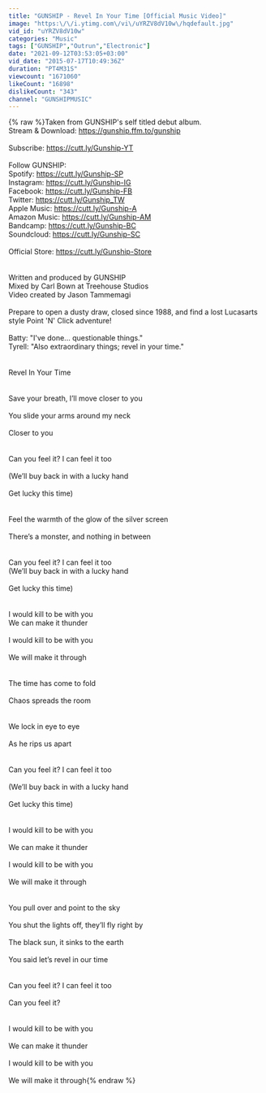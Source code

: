 ```yaml
---
title: "GUNSHIP - Revel In Your Time [Official Music Video]"
image: "https:\/\/i.ytimg.com\/vi\/uYRZV8dV10w\/hqdefault.jpg"
vid_id: "uYRZV8dV10w"
categories: "Music"
tags: ["GUNSHIP","Outrun","Electronic"]
date: "2021-09-12T03:53:05+03:00"
vid_date: "2015-07-17T10:49:36Z"
duration: "PT4M31S"
viewcount: "1671060"
likeCount: "16898"
dislikeCount: "343"
channel: "GUNSHIPMUSIC"
---
```

{% raw %}Taken from GUNSHIP's self titled debut album.<br />Stream &amp; Download: <a rel="nofollow" target="blank" href="https://gunship.ffm.to/gunship">https://gunship.ffm.to/gunship</a><br /><br />Subscribe: <a rel="nofollow" target="blank" href="https://cutt.ly/Gunship-YT">https://cutt.ly/Gunship-YT</a><br /><br />Follow GUNSHIP:<br />Spotify: <a rel="nofollow" target="blank" href="https://cutt.ly/Gunship-SP">https://cutt.ly/Gunship-SP</a><br />Instagram: <a rel="nofollow" target="blank" href="https://cutt.ly/Gunship-IG">https://cutt.ly/Gunship-IG</a><br />Facebook: <a rel="nofollow" target="blank" href="https://cutt.ly/Gunship-FB">https://cutt.ly/Gunship-FB</a><br />Twitter: <a rel="nofollow" target="blank" href="https://cutt.ly/Gunship_TW">https://cutt.ly/Gunship_TW</a><br />Apple Music: <a rel="nofollow" target="blank" href="https://cutt.ly/Gunship-A">https://cutt.ly/Gunship-A</a><br />Amazon Music: <a rel="nofollow" target="blank" href="https://cutt.ly/Gunship-AM">https://cutt.ly/Gunship-AM</a><br />Bandcamp: <a rel="nofollow" target="blank" href="https://cutt.ly/Gunship-BC">https://cutt.ly/Gunship-BC</a><br />Soundcloud: <a rel="nofollow" target="blank" href="https://cutt.ly/Gunship-SC">https://cutt.ly/Gunship-SC</a><br /><br />Official Store: <a rel="nofollow" target="blank" href="https://cutt.ly/Gunship-Store">https://cutt.ly/Gunship-Store</a><br /><br /><br />Written and produced by GUNSHIP<br />Mixed by Carl Bown at Treehouse Studios<br />Video created by Jason Tammemagi<br /><br />Prepare to open a dusty draw, closed since 1988, and find a lost Lucasarts style Point 'N' Click adventure!<br /><br />Batty: &quot;I've done... questionable things.&quot;<br />Tyrell: &quot;Also extraordinary things; revel in your time.&quot;<br /><br /><br />Revel In Your Time<br /><br /><br />Save your breath, I’ll move closer to you<br /><br />You slide your arms around my neck<br /><br />Closer to you<br /><br /><br />Can you feel it? I can feel it too<br /><br />(We’ll buy back in with a lucky hand<br /><br />Get lucky this time)<br /><br /><br />Feel the warmth of the glow of the silver screen<br /><br />There’s a monster, and nothing in between<br /><br /><br />Can you feel it? I can feel it too<br />(We’ll buy back in with a lucky hand<br /><br />Get lucky this time)<br /><br /><br />I would kill to be with you<br />We can make it thunder<br /><br />I would kill to be with you<br /><br />We will make it through<br /><br /><br />The time has come to fold<br /><br />Chaos spreads the room<br /><br /><br />We lock in eye to eye<br /><br />As he rips us apart<br /><br /><br />Can you feel it? I can feel it too<br /><br />(We’ll buy back in with a lucky hand<br /><br />Get lucky this time)<br /><br /><br />I would kill to be with you<br /><br />We can make it thunder<br /><br />I would kill to be with you<br /><br />We will make it through<br /><br /><br />You pull over and point to the sky<br /><br />You shut the lights off, they’ll fly right by<br /><br />The black sun, it sinks to the earth<br /><br />You said let’s revel in our time<br /><br /><br />Can you feel it? I can feel it too<br /><br />Can you feel it?<br /><br /><br />I would kill to be with you<br /><br />We can make it thunder<br /><br />I would kill to be with you<br /><br />We will make it through{% endraw %}
